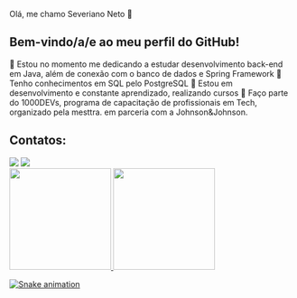 Olá, me chamo Severiano Neto 👋
## Bem-vindo/a/e ao meu perfil do GitHub!

:pushpin: Estou no momento me dedicando a estudar desenvolvimento back-end em Java, além de conexão com o banco de dados e Spring Framework
:pushpin: Tenho conhecimentos em SQL pelo PostgreSQL
:pushpin: Estou em desenvolvimento e constante aprendizado, realizando cursos
:pushpin: Faço parte do 1000DEVs, programa de capacitação de profissionais em Tech, organizado pela mesttra. em parceria com a Johnson&Johnson.

## Contatos:

<div>
<a href = "mailto:nettoseveriano96@gmail.com"><img src="https://img.shields.io/badge/Gmail-D14836?style=for-the-badge&logo=gmail&logoColor=white" target="_blank"></a>
<a href="https://www.linkedin.com/in/severianoneto3" target="_blank"><img src="https://img.shields.io/badge/-LinkedIn-%230077B5?style=for-the-badge&logo=linkedin&logoColor=white" target="_blank"></a>   
</div>

<div>
<a href="https://github.com/seu-usuário-aqui">
<img height="180em" src="https://github-readme-stats.vercel.app/api/top-langs/?username=seu-usuário-aqui&layout=compact&langs_count=7&theme=dracula"/>
<img height="180em" src="https://github-readme-stats.vercel.app/api?username=seu-usuário-aqui&show_icons=true&theme=dracula&include_all_commits=true&count_private=true"/>
</div>

![Snake animation](https://github.com/seu-usuário-aqui/seu-usuário-aqui/blob/output/github-contribution-grid-snake.svg)
